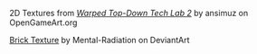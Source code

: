 2D Textures from *[Warped Top-Down Tech Lab 2](https://opengameart.org/content/warped-top-down-tech-lab-2)* by ansimuz on OpenGameArt.org

[Brick Texture](https://www.deviantart.com/mental-radiation/art/Brick-Texture-128x-326539587) by Mental-Radiation on DeviantArt

